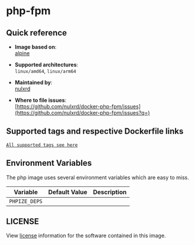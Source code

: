 # php-fpm

## Quick reference
- **Image based on**:   
  [alpine](https://hub.docker.com/_/alpine)

- **Supported architectures**:    
  `linux/amd64`, `linux/arm64`

- **Maintained by**:  
  [nulxrd](https://github.com/nulxrd)

- **Where to file issues**:    
  [https://github.com/nulxrd/docker-php-fpm/issues](https://github.com/nulxrd/docker-php-fpm/issues?q=)

## Supported tags and respective Dockerfile links

[`All supported tags see here`](https://hub.docker.com/r/nulxrd/php-fpmcli/tags)

## Environment Variables

The php image uses several environment variables which are easy to miss.

| Variable      | Default Value | Description |
|---------------|---------------|-------------|
| `PHPIZE_DEPS` |               |             |

## LICENSE

View [license](https://www.php.net/license/) information for the software contained in this image.
